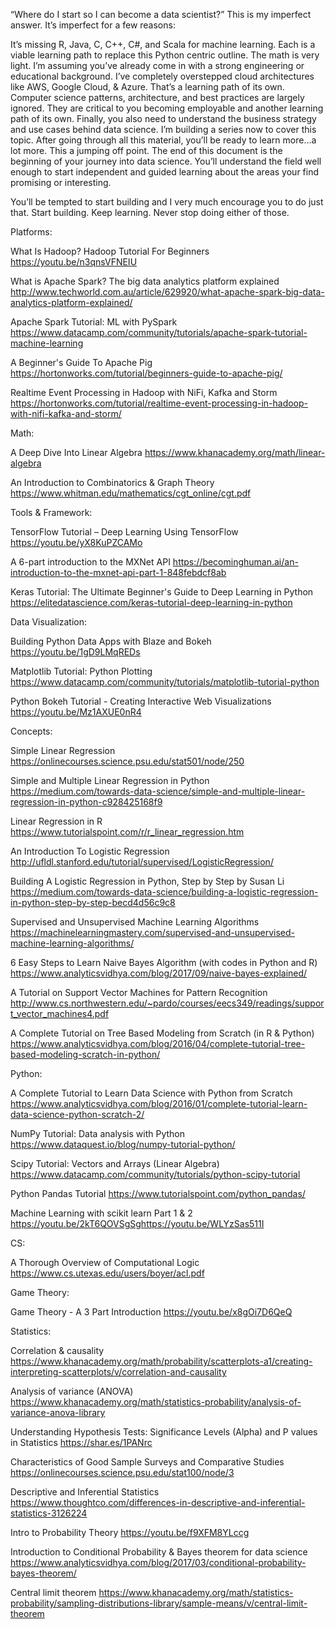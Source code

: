 “Where do I start so I can become a data scientist?” This is my imperfect answer. It’s imperfect for a few reasons:

It’s missing R, Java, C, C++, C#, and Scala for machine learning. Each is a viable learning path to replace this Python centric outline.
The math is very light. I’m assuming you’ve already come in with a strong engineering or educational background.
I’ve completely overstepped cloud architectures like AWS, Google Cloud, & Azure. That’s a learning path of its own.
Computer science patterns, architecture, and best practices are largely ignored. They are critical to you becoming employable and another learning path of its own.
Finally, you also need to understand the business strategy and use cases behind data science. I’m building a series now to cover this topic.
After going through all this material, you’ll be ready to learn more…a lot more. This a jumping off point. The end of this document is the beginning of your journey into data science. You’ll understand the field well enough to start independent and guided learning about the areas your find promising or interesting.

You’ll be tempted to start building and I very much encourage you to do just that. Start building. Keep learning. Never stop doing either of those.

Platforms:

What Is Hadoop? Hadoop Tutorial For Beginners https://youtu.be/n3qnsVFNEIU

What is Apache Spark? The big data analytics platform explained http://www.techworld.com.au/article/629920/what-apache-spark-big-data-analytics-platform-explained/

Apache Spark Tutorial: ML with PySpark https://www.datacamp.com/community/tutorials/apache-spark-tutorial-machine-learning

A Beginner's Guide To Apache Pig https://hortonworks.com/tutorial/beginners-guide-to-apache-pig/

Realtime Event Processing in Hadoop with NiFi, Kafka and Storm https://hortonworks.com/tutorial/realtime-event-processing-in-hadoop-with-nifi-kafka-and-storm/

Math:

A Deep Dive Into Linear Algebra https://www.khanacademy.org/math/linear-algebra

An Introduction to Combinatorics & Graph Theory https://www.whitman.edu/mathematics/cgt_online/cgt.pdf

Tools & Framework:

TensorFlow Tutorial – Deep Learning Using TensorFlow https://youtu.be/yX8KuPZCAMo

A 6-part introduction to the MXNet API https://becominghuman.ai/an-introduction-to-the-mxnet-api-part-1-848febdcf8ab

Keras Tutorial: The Ultimate Beginner's Guide to Deep Learning in Python https://elitedatascience.com/keras-tutorial-deep-learning-in-python

Data Visualization:

Building Python Data Apps with Blaze and Bokeh https://youtu.be/1gD9LMqREDs

Matplotlib Tutorial: Python Plotting https://www.datacamp.com/community/tutorials/matplotlib-tutorial-python

Python Bokeh Tutorial - Creating Interactive Web Visualizations https://youtu.be/Mz1AXUE0nR4

Concepts:

Simple Linear Regression https://onlinecourses.science.psu.edu/stat501/node/250

Simple and Multiple Linear Regression in Python https://medium.com/towards-data-science/simple-and-multiple-linear-regression-in-python-c928425168f9

Linear Regression in R https://www.tutorialspoint.com/r/r_linear_regression.htm

An Introduction To Logistic Regression http://ufldl.stanford.edu/tutorial/supervised/LogisticRegression/

Building A Logistic Regression in Python, Step by Step by Susan Li https://medium.com/towards-data-science/building-a-logistic-regression-in-python-step-by-step-becd4d56c9c8

Supervised and Unsupervised Machine Learning Algorithms https://machinelearningmastery.com/supervised-and-unsupervised-machine-learning-algorithms/

6 Easy Steps to Learn Naive Bayes Algorithm (with codes in Python and R) https://www.analyticsvidhya.com/blog/2017/09/naive-bayes-explained/

A Tutorial on Support Vector Machines for Pattern Recognition http://www.cs.northwestern.edu/~pardo/courses/eecs349/readings/support_vector_machines4.pdf

A Complete Tutorial on Tree Based Modeling from Scratch (in R & Python) https://www.analyticsvidhya.com/blog/2016/04/complete-tutorial-tree-based-modeling-scratch-in-python/

Python:

A Complete Tutorial to Learn Data Science with Python from Scratch https://www.analyticsvidhya.com/blog/2016/01/complete-tutorial-learn-data-science-python-scratch-2/

NumPy Tutorial: Data analysis with Python https://www.dataquest.io/blog/numpy-tutorial-python/

Scipy Tutorial: Vectors and Arrays (Linear Algebra) https://www.datacamp.com/community/tutorials/python-scipy-tutorial

Python Pandas Tutorial https://www.tutorialspoint.com/python_pandas/

Machine Learning with scikit learn Part 1 & 2 https://youtu.be/2kT6QOVSgSghttps://youtu.be/WLYzSas511I

CS:

A Thorough Overview of Computational Logic https://www.cs.utexas.edu/users/boyer/acl.pdf

Game Theory:

Game Theory - A 3 Part Introduction https://youtu.be/x8gOi7D6QeQ

Statistics:

Correlation & causality https://www.khanacademy.org/math/probability/scatterplots-a1/creating-interpreting-scatterplots/v/correlation-and-causality

Analysis of variance (ANOVA) https://www.khanacademy.org/math/statistics-probability/analysis-of-variance-anova-library

Understanding Hypothesis Tests: Significance Levels (Alpha) and P values in Statistics https://shar.es/1PANrc

Characteristics of Good Sample Surveys and Comparative Studies https://onlinecourses.science.psu.edu/stat100/node/3

Descriptive and Inferential Statistics https://www.thoughtco.com/differences-in-descriptive-and-inferential-statistics-3126224

Intro to Probability Theory https://youtu.be/f9XFM8YLccg

Introduction to Conditional Probability & Bayes theorem for data science https://www.analyticsvidhya.com/blog/2017/03/conditional-probability-bayes-theorem/

Central limit theorem https://www.khanacademy.org/math/statistics-probability/sampling-distributions-library/sample-means/v/central-limit-theorem
